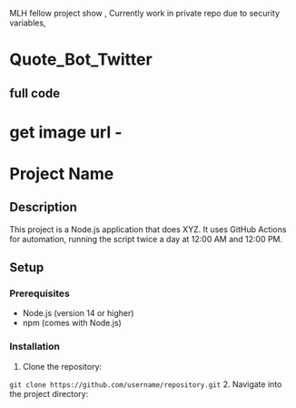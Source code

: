 MLH fellow project show , Currently work in private repo due to security variables, 

# Quote_Bot_Twitter


full code
-
# get image url -
# Project Name

## Description

This project is a Node.js application that does XYZ. It uses GitHub Actions for automation, running the script twice a day at 12:00 AM and 12:00 PM.

## Setup

### Prerequisites

- Node.js (version 14 or higher)
- npm (comes with Node.js)

### Installation

1. Clone the repository:

`git clone https://github.com/username/repository.git`
2. Navigate into the project directory:

